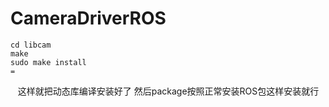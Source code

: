 # CameraDriverROS

    cd libcam
    make
    sudo make install
    =
    这样就把动态库编译安装好了
    然后package按照正常安装ROS包这样安装就行
